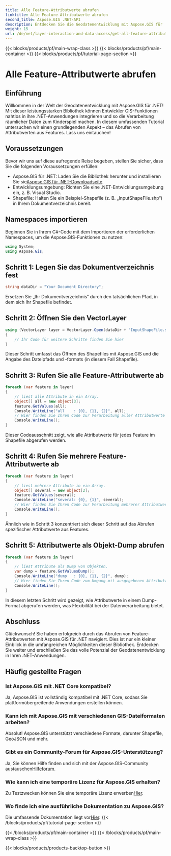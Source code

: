 ```yaml
---
title: Alle Feature-Attributwerte abrufen
linktitle: Alle Feature-Attributwerte abrufen
second_title: Aspose.GIS .NET-API
description: Entdecken Sie die Geodatenentwicklung mit Aspose.GIS für .NET! Rufen Sie Feature-Attributwerte nahtlos ab. Laden Sie es jetzt herunter und erleben Sie ein räumliches Kodierungsabenteuer.
weight: 15
url: /de/net/layer-interaction-and-data-access/get-all-feature-attribute-values/
---
```


{{< blocks/products/pf/main-wrap-class >}}
{{< blocks/products/pf/main-container >}}
{{< blocks/products/pf/tutorial-page-section >}}

# Alle Feature-Attributwerte abrufen

## Einführung
Willkommen in der Welt der Geodatenentwicklung mit Aspose.GIS für .NET! Mit dieser leistungsstarken Bibliothek können Entwickler GIS-Funktionen nahtlos in ihre .NET-Anwendungen integrieren und so die Verarbeitung räumlicher Daten zum Kinderspiel machen. In diesem umfassenden Tutorial untersuchen wir einen grundlegenden Aspekt – das Abrufen von Attributwerten aus Features. Lass uns eintauchen!
## Voraussetzungen
Bevor wir uns auf diese aufregende Reise begeben, stellen Sie sicher, dass Sie die folgenden Voraussetzungen erfüllen:
-  Aspose.GIS für .NET: Laden Sie die Bibliothek herunter und installieren Sie sie[Aspose.GIS für .NET-Downloadseite](https://releases.aspose.com/gis/net/).
- Entwicklungsumgebung: Richten Sie eine .NET-Entwicklungsumgebung ein, z. B. Visual Studio.
- Shapefile: Halten Sie ein Beispiel-Shapefile (z. B. „InputShapeFile.shp“) in Ihrem Dokumentverzeichnis bereit.
## Namespaces importieren
Beginnen Sie in Ihrem C#-Code mit dem Importieren der erforderlichen Namespaces, um die Aspose.GIS-Funktionen zu nutzen:
```csharp
using System;
using Aspose.Gis;
```
## Schritt 1: Legen Sie das Dokumentverzeichnis fest
```csharp
string dataDir = "Your Document Directory";
```
Ersetzen Sie „Ihr Dokumentverzeichnis“ durch den tatsächlichen Pfad, in dem sich Ihr Shapefile befindet.
## Schritt 2: Öffnen Sie den VectorLayer
```csharp
using (VectorLayer layer = VectorLayer.Open(dataDir + "InputShapeFile.shp", Drivers.Shapefile))
{
    // Ihr Code für weitere Schritte finden Sie hier
}
```
Dieser Schritt umfasst das Öffnen des Shapefiles mit Aspose.GIS und die Angabe des Dateipfads und -formats (in diesem Fall Shapefile).
## Schritt 3: Rufen Sie alle Feature-Attributwerte ab
```csharp
foreach (var feature in layer)
{
    // liest alle Attribute in ein Array.
    object[] all = new object[3];
    feature.GetValues(all);
    Console.WriteLine("all    : {0}, {1}, {2}", all);
    // Hier finden Sie Ihren Code zur Verarbeitung aller Attributwerte
    Console.WriteLine();
}
```
Dieser Codeausschnitt zeigt, wie alle Attributwerte für jedes Feature im Shapefile abgerufen werden.
## Schritt 4: Rufen Sie mehrere Feature-Attributwerte ab
```csharp
foreach (var feature in layer)
{
    // liest mehrere Attribute in ein Array.
    object[] several = new object[2];
    feature.GetValues(several);
    Console.WriteLine("several: {0}, {1}", several);
    // Hier finden Sie Ihren Code zur Verarbeitung mehrerer Attributwerte
    Console.WriteLine();
}
```
Ähnlich wie in Schritt 3 konzentriert sich dieser Schritt auf das Abrufen spezifischer Attributwerte aus Features.
## Schritt 5: Attributwerte als Objekt-Dump abrufen
```csharp
foreach (var feature in layer)
{
    // liest Attribute als Dump von Objekten.
    var dump = feature.GetValuesDump();
    Console.WriteLine("dump   : {0}, {1}, {2}", dump);
    // Hier finden Sie Ihren Code zum Umgang mit ausgegebenen Attributwerten
    Console.WriteLine();
}
```
In diesem letzten Schritt wird gezeigt, wie Attributwerte in einem Dump-Format abgerufen werden, was Flexibilität bei der Datenverarbeitung bietet.
## Abschluss
Glückwunsch! Sie haben erfolgreich durch das Abrufen von Feature-Attributwerten mit Aspose.GIS für .NET navigiert. Dies ist nur ein kleiner Einblick in die umfangreichen Möglichkeiten dieser Bibliothek. Entdecken Sie weiter und erschließen Sie das volle Potenzial der Geodatenentwicklung in Ihren .NET-Anwendungen.
## Häufig gestellte Fragen
### Ist Aspose.GIS mit .NET Core kompatibel?
Ja, Aspose.GIS ist vollständig kompatibel mit .NET Core, sodass Sie plattformübergreifende Anwendungen erstellen können.
### Kann ich mit Aspose.GIS mit verschiedenen GIS-Dateiformaten arbeiten?
Absolut! Aspose.GIS unterstützt verschiedene Formate, darunter Shapefile, GeoJSON und mehr.
### Gibt es ein Community-Forum für Aspose.GIS-Unterstützung?
 Ja, Sie können Hilfe finden und sich mit der Aspose.GIS-Community austauschen[Hilfeforum](https://forum.aspose.com/c/gis/33).
### Wie kann ich eine temporäre Lizenz für Aspose.GIS erhalten?
 Zu Testzwecken können Sie eine temporäre Lizenz erwerben[Hier](https://purchase.aspose.com/temporary-license/).
### Wo finde ich eine ausführliche Dokumentation zu Aspose.GIS?
 Die umfassende Dokumentation liegt vor[Hier](https://reference.aspose.com/gis/net/).
{{< /blocks/products/pf/tutorial-page-section >}}

{{< /blocks/products/pf/main-container >}}
{{< /blocks/products/pf/main-wrap-class >}}

{{< blocks/products/products-backtop-button >}}
